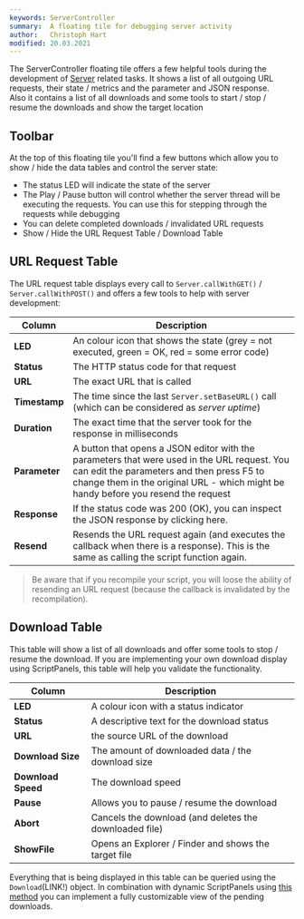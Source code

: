 ```yaml
---
keywords: ServerController
summary:  A floating tile for debugging server activity
author:   Christoph Hart
modified: 20.03.2021
---
```

  

The ServerController floating tile offers a few helpful tools during the development of [Server](/scripting/scripting-api/server) related tasks. It shows a list of all outgoing URL requests, their state / metrics and the parameter and JSON response.  
Also it contains a list of all downloads and some tools to start / stop / resume the downloads and show the target location

## Toolbar

At the top of this floating tile you'll find a few buttons which allow you to show / hide the data tables and control the server state:

- The status LED will indicate the state of the server
- The Play / Pause button will control whether the server thread will be executing the requests. You can use this for stepping through the requests while debugging
- You can delete completed downloads / invalidated URL requests
- Show / Hide the URL Request Table / Download Table

## URL Request Table

The URL request table displays every call to `Server.callWithGET()` / `Server.callWithPOST()` and offers a few tools to help with server development:

| Column | Description |
| - | ----- |
| **LED** | An colour icon that shows the state (grey = not executed, green = OK, red = some error code) |
| **Status** | The HTTP status code for that request |
| **URL** | The exact URL that is called |
| **Timestamp** | The time since the last `Server.setBaseURL()` call (which can be considered as *server uptime*) |
| **Duration** | The exact time that the server took for the response in milliseconds |
| **Parameter** | A button that opens a JSON editor with the parameters that were used in the URL request. You can edit the parameters and then press F5 to change them in the original URL - which might be handy before you resend the request |
| **Response** | If the status code was 200 (OK), you can inspect the JSON response by clicking here. |
| **Resend** | Resends the URL request again (and executes the callback when there is a response). This is the same as calling the script function again. |

> Be aware that if you recompile your script, you will loose the ability of resending an URL request (because the callback is invalidated by the recompilation).

## Download Table

This table will show a list of all downloads and offer some tools to stop / resume the download. If you are implementing your own download display using ScriptPanels, this table will help you validate the functionality.

| Column | Description |
| -- | ------- |
| **LED** | A colour icon with a status indicator |
| **Status** | A descriptive text for the download status |
| **URL** | the source URL of the download |
| **Download Size** | The amount of downloaded data / the download size |
| **Download Speed** | The download speed |
| **Pause** | Allows you to pause / resume the download |
| **Abort** | Cancels the download (and deletes the downloaded file) |
| **ShowFile** | Opens an Explorer / Finder and shows the target file |

Everything that is being displayed in this table can be queried using the `Download`(LINK!) object. In combination with dynamic ScriptPanels using [this method](/scripting/scripting-api/scriptpanel#addchildpanel) you can implement a fully customizable view of the pending downloads.